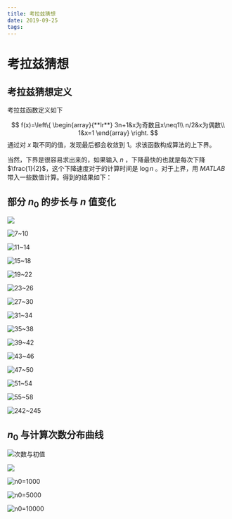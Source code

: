 ```yaml
---
title: 考拉兹猜想
date: 2019-09-25
tags:
---
```

# 考拉兹猜想

## 考拉兹猜想定义

考拉兹函数定义如下

$$
f(x)=\left\{
\begin{array}{**lr**}
3n+1&x为奇数且x\neq1\\
n/2&x为偶数\\
1&x=1
\end{array}
\right.
$$
通过对 $x$ 取不同的值，发现最后都会收敛到 1。求该函数构成算法的上下界。

当然，下界是很容易求出来的，如果输入 $n$ ，下降最快的也就是每次下降  $\frac{1}{2}$，这个下降速度对于的计算时间是 $\log n$ 。对于上界，用 $MATLAB​$ 带入一些数值计算。得到的结果如下：

## 部分 $n_0$ 的步长与 $n$ 值变化

![](考拉兹猜想/3~6.bmp)

![7~10](考拉兹猜想/7~10.bmp)

![11~14](考拉兹猜想/11~14.bmp)

![15~18](考拉兹猜想/15~18.bmp)

![19~22](考拉兹猜想/19~22.bmp)

![23~26](考拉兹猜想/23~26.bmp)

![27~30](考拉兹猜想/27~30.bmp)

![31~34](考拉兹猜想/31~34.bmp)

![35~38](考拉兹猜想/35~38.bmp)

![39~42](考拉兹猜想/39~42.bmp)

![43~46](考拉兹猜想/43~46.bmp)

![47~50](考拉兹猜想/47~50.bmp)

![51~54](考拉兹猜想/51~54.bmp)

![55~58](考拉兹猜想/55~58.bmp)

![242~245](考拉兹猜想/242~245.bmp)

## $n_0$ 与计算次数分布曲线

![次数与初值](考拉兹猜想/次数与初值.bmp)

![](考拉兹猜想/n0=400.bmp)

![n0=1000](考拉兹猜想/n0=1000.bmp)

![n0=5000](考拉兹猜想/n0=5000.bmp)

![n0=10000](考拉兹猜想/n0=10000.bmp)

